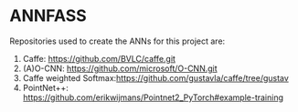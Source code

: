 # ANNFASS
Repositories used to create the ANNs for this project are:

1. Caffe: https://github.com/BVLC/caffe.git
2. (A)O-CNN: https://github.com/microsoft/O-CNN.git
3. Caffe weighted Softmax:https://github.com/gustavla/caffe/tree/gustav 
4. PointNet++: https://github.com/erikwijmans/Pointnet2_PyTorch#example-training
